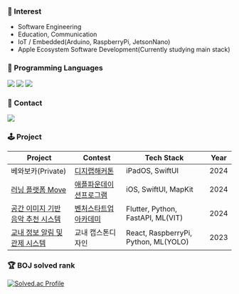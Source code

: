 ### 🧐 Interest
- Software Engineering
- Education, Communication
- IoT / Embedded(Arduino, RaspberryPi, JetsonNano)
- Apple Ecosystem Software Development(Currently studying main stack)

<h3 align>🐥 Programming Languages</h3>
<div align=center>
</div>
<div align>
	<img src="https://img.shields.io/badge/C-00599C?style=for-the-badge&logo=c&logoColor=white" />
	<img src="https://img.shields.io/badge/Python-3776AB?style=for-the-badge&logo=python&logoColor=white" />
	<img src="https://img.shields.io/badge/Swift-FA7343?style=for-the-badge&logo=swift&logoColor=white" />
</div>

<h3 align>🫰 Contact</h3>
<div align>
  <a href="https://mail.google.com/mail/?view=cm&amp;fs=1&amp;to=mutopia82@gmail.com" target="_blank"">
    <img
      src="https://img.shields.io/badge/Gmail-D14836?style=for-the-badge&logo=gmail&logoColor=white"/>
  </a>
</div>

### 🕹️ Project
| Project | Contest | Tech Stack | Year|
| --------------------------------------- | ------------------------------------- | ------------------------------------- | -----------|
베와보카(Private) | [ 디지랩해커톤](https://digilab-hackathon.com/team/) | iPadOS, SwiftUI | 2024
[러닝 플랫폼 Move](https://github.com/Apple-Foundtaion-4th-Move/MoveApp) | [애플파운데이션프로그램](https://developeracademy.postech.ac.kr/foundation-program) | iOS, SwiftUI,  MapKit | 2024
[공간 이미지 기반 음악 추천 시스템](https://github.com/MuchanKim/Coconut) | [벤처스타트업아카데미](https://www.mainbiz.or.kr/business/venture_startup_a.asp) | Flutter, Python, FastAPI, ML(VIT) | 2024
[교내 정보 알림 및 관제 시스템](https://github.com/MuchanKim/2023-DCUIN) | 교내 캡스톤디자인 | React, RaspberryPi, Python, ML(YOLO) | 2023

<h3 align>🏆 BOJ solved rank </h3>
<div align>
	
[![Solved.ac Profile](http://mazassumnida.wtf/api/v2/generate_badge?boj=mckimbiz)](https://solved.ac/mckimbiz)
</div>
<br>

